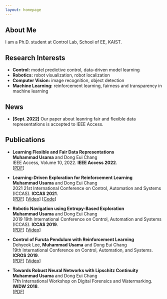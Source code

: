 ```yaml
---
layout: homepage
---
```


## About Me

I am a Ph.D. student at Control Lab, School of EE, KAIST.

## Research Interests

- **Control:** model predictive control, data-driven model learning
- **Robotics:** robot visualization, robot localization
- **Computer Vision:** image recognition, object detection 
- **Machine Learning:** reinforcement learning, fairness and transparency in machine learning

## News

- **[Sept. 2022]** Our paper about leanring fair and flexible data representations is accepted to IEEE Access.

## Publications

- **Learning Flexible and Fair Data Representations**
  <br>
  **Muhammad Usama** and Dong Eui Chang
  <br>
  IEEE Access, Volume 10, 2022. **IEEE Access 2022**.
  <br>
  [[PDF](https://ieeexplore.ieee.org/stamp/stamp.jsp?tp=&arnumber=9895225)]


- **Learning-Driven Exploration for Reinforcement Learning**
  <br>
  **Muhammad Usama** and Dong Eui Chang
  <br>
  2021 21st International Conference on Control, Automation and Systems (ICCAS). **ICCAS 2021**.
  <br>
  [[PDF](https://ieeexplore.ieee.org/stamp/stamp.jsp?tp=&arnumber=9649810)] [[Video](https://www.youtube.com/watch?v=nJggIjjzKic)] [[Code](https://github.com/Usama1002/EBE-Exploration)]

- **Robotic Navigation using Entropy-Based Exploration**
  <br>
  **Muhammad Usama** and Dong Eui Chang
  <br>
  2019 19th International Conference on Control, Automation and Systems (ICCAS). **ICCAS 2019**.
  <br>
  [[PDF](https://ieeexplore.ieee.org/stamp/stamp.jsp?arnumber=8971638)] [[Video](https://www.youtube.com/watch?v=NHT-EiN_4n8&t=7s)]

- **Control of Furuta Pendulum with Reinforcement Learning**
  <br>
  Dohyeok Lee, **Muhammad Usama** and Dong Eui Chang
  <br>
  19th International Conference on Control, Automation, and Systems. **ICROS 2019**.
  <br>
  [[PDF](https://koasas.kaist.ac.kr/handle/10203/268603)] [[Video](https://www.youtube.com/watch?v=a6W6u8iMDU8)] 

- **Towards Robust Neural Networks with Lipschitz Continuity**
  <br>
  **Muhammad Usama** and Dong Eui Chang
  <br>
  17th International Workshop on Digital Forensics and Watermarking. **IWDW 2018**.
  <br>
  [[PDF](https://arxiv.org/abs/1811.09008)]

